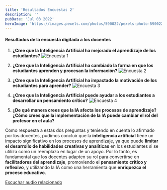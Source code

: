 ```yaml
---
title: 'Resultados Encuestas 2'
description: ''
pubDate: 'Jul 03 2022'
heroImage: 'https://images.pexels.com/photos/590022/pexels-photo-590022.jpeg?auto=compress&cs=tinysrgb&w=1260&h=750&dpr=1'
---
```

#### Resultados de la encuesta digitada a los docentes


1. **¿Cree que la Inteligencia Artificial ha mejorado el aprendizaje de los estudiantes?**
![Encuesta 1](https://i.ibb.co/d0nxTNS/Captura-de-pantalla-2024-08-22-202323.png)


2. **¿Cree que la Inteligencia Artificial ha cambiado la forma en que los estudiantes aprenden y procesan la información?**
![Encuesta 2](https://i.ibb.co/kmRgRjj/Captura-de-pantalla-2024-08-22-202456.png)


3. **¿Cree que la Inteligencia Artificial ha impactado la motivación de los estudiantes para aprender?**
![Encuesta 3](https://i.ibb.co/Svxc8Gv/Captura-de-pantalla-2024-08-22-202536.png)


4. **¿Cree que la Inteligencia Artificial puede ayudar a los estudiantes a desarrollar un pensamiento crítico?**
![Encuesta 4](https://i.ibb.co/wgL9syt/Captura-de-pantalla-2024-08-22-202622.png)

5. **¿De qué manera crees que la IA afecta los procesos de aprendizaje?**  
   **¿Cómo crees que la implementación de la IA puede cambiar el rol del profesor en el aula?**

Como respuesta a estas dos preguntas y teniendo en cuenta lo afirmado por los docentes, pudimos concluir que la **inteligencia artificial** tiene un impacto significativo en los procesos de aprendizaje, ya que puede **limitar el desarrollo de habilidades creativas y analíticas** en los estudiantes si se utiliza como un reemplazo en lugar de un apoyo. Por lo tanto, es fundamental que los docentes adapten su rol para convertirse en **facilitadores del aprendizaje**, promoviendo el **pensamiento crítico y reflexivo**, y utilizando la IA como una herramienta que **enriquezca el proceso educativo**.

[Escuchar audio relacionado](https://drive.google.com/file/d/1-MDBD6cq69VuxLUJbAn2ECB0VCHGjEZa/view)